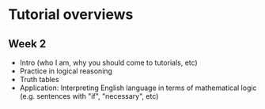 # Tutorial overviews

## Week 2

* Intro (who I am, why you should come to tutorials, etc)
* Practice in logical reasoning
* Truth tables
* Application: Interpreting English language in terms of mathematical logic (e.g. sentences with "if", "necessary", etc)
